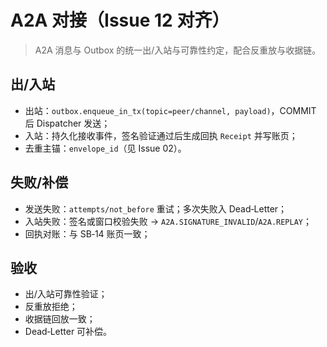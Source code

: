 # A2A 对接（Issue 12 对齐）

> A2A 消息与 Outbox 的统一出/入站与可靠性约定，配合反重放与收据链。

## 出/入站

- 出站：`outbox.enqueue_in_tx(topic=peer/channel, payload)`，COMMIT 后 Dispatcher 发送；
- 入站：持久化接收事件，签名验证通过后生成回执 `Receipt` 并写账页；
- 去重主锚：`envelope_id`（见 Issue 02）。

## 失败/补偿

- 发送失败：`attempts/not_before` 重试；多次失败入 Dead‑Letter；
- 入站失败：签名或窗口校验失败 → `A2A.SIGNATURE_INVALID`/`A2A.REPLAY`；
- 回执对账：与 SB‑14 账页一致；

## 验收

- 出/入站可靠性验证；
- 反重放拒绝；
- 收据链回放一致；
- Dead‑Letter 可补偿。
